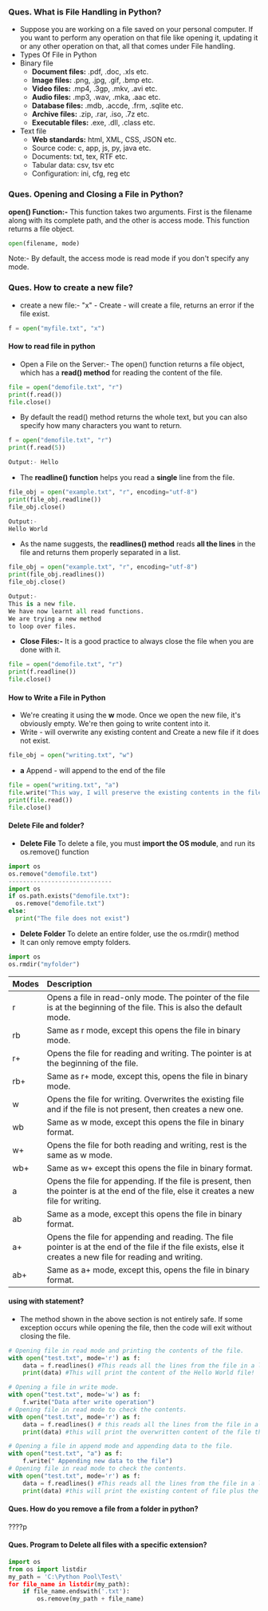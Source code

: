 ### **Ques. What is File Handling in Python?**
* Suppose you are working on a file saved on your personal computer. If you want to perform any operation on that file like opening it, updating it or any other operation on that, all that comes under File handling.
* Types Of File in Python
* Binary file
  * <b>Document files:</b> .pdf, .doc, .xls etc.
  * <b>Image files:</b> .png, .jpg, .gif, .bmp etc.
  * <b>Video files:</b> .mp4, .3gp, .mkv, .avi etc.
  * <b>Audio files:</b> .mp3, .wav, .mka, .aac etc.
  * <b>Database files:</b> .mdb, .accde, .frm, .sqlite etc.
  * <b>Archive files:</b> .zip, .rar, .iso, .7z etc.
  * <b>Executable files:</b> .exe, .dll, .class etc.
* Text file
  * <b>Web standards:</b>  html, XML, CSS, JSON etc.
  * Source code:</b> c, app, js, py, java etc.
  * Documents:</b> txt, tex, RTF etc.
  * Tabular data:</b> csv, tsv etc
  * Configuration:</b> ini, cfg, reg etc
  

### **Ques. Opening and Closing a File in Python?**
**open() Function:-** This function takes two arguments. First is the filename along with its complete path, and the other is access mode. This function returns a file object.
```python
open(filename, mode)
```
Note:- By default, the access mode is read mode if you don't specify any mode. 

### **Ques. How to create a new file?**
* create a new file:- "x" - Create - will create a file, returns an error if the file exist.
```python
f = open("myfile.txt", "x")
```

#### How to read file in python
* Open a File on the Server:- The open() function returns a file object, which has a **read() method** for reading the content of the file.
```python
file = open("demofile.txt", "r")
print(f.read())
file.close()
```
* By default the read() method returns the whole text, but you can also specify how many characters you want to return.
```python
f = open("demofile.txt", "r")
print(f.read(5))

Output:- Hello
```

* The **readline() function** helps you read a **single** line from the file.
```python
file_obj = open("example.txt", "r", encoding="utf-8")
print(file_obj.readline())
file_obj.close()

Output:-
Hello World
```

* As the name suggests, the **readlines() method** reads **all the lines** in the file and returns them properly separated in a list.
```python
file_obj = open("example.txt", "r", encoding="utf-8")
print(file_obj.readlines())
file_obj.close()

Output:- 
This is a new file.
We have now learnt all read functions.
We are trying a new method 
to loop over files.
```


* **Close Files:-** It is a good practice to always close the file when you are done with it.
```python
file = open("demofile.txt", "r")
print(f.readline())
file.close()
```

#### How to Write a File in Python
* We're creating it using the **w** mode. Once we open the new file, it's obviously empty. We're then going to write content into it.
* Write - will overwrite any existing content and Create a new file if it does not exist.
```python
file_obj = open("writing.txt", "w")
```

* **a** Append - will append to the end of the file
```python
file = open("writing.txt", "a")
file.write("This way, I will preserve the existing contents in the file")
print(file.read())
file.close()
```

#### Delete File and folder?
* **Delete File** To delete a file, you must **import the OS module**, and run its os.remove() function
```python
import os
os.remove("demofile.txt")
-----------------------------
import os
if os.path.exists("demofile.txt"):
  os.remove("demofile.txt")
else:
  print("The file does not exist")
```

* **Delete Folder** To delete an entire folder, use the os.rmdir() method
* It can only remove empty folders.
```python
import os
os.rmdir("myfolder")
```


| Modes | Description                                                                                                                                                  |
| :---- | :----------------------------------------------------------------------------------------------------------------------------------------------------------- |
| r     | Opens a file in read-only mode. The pointer of the file is at the beginning of the file. This is also the default mode.                                      |
| rb    | Same as r mode, except this opens the file in binary mode.                                                                                                   |
| r+    | Opens the file for reading and writing. The pointer is at the beginning of the file.                                                                         |
| rb+   | Same as r+ mode, except this, opens the file in binary mode.                                                                                                 |
| w     | Opens the file for writing. Overwrites the existing file and if the file is not present, then creates a new one.                                             |
| wb    | Same as w mode, except this opens the file in binary format.                                                                                                 |
| w+    | Opens the file for both reading and writing, rest is the same as w mode.                                                                                     |
| wb+   | Same as w+ except this opens the file in binary format.                                                                                                      |
| a     | Opens the file for appending. If the file is present, then the pointer is at the end of the file, else it creates a new file for writing.                    |
| ab    | Same as a mode, except this opens the file in binary format.                                                                                                 |
| a+    | Opens the file for appending and reading. The file pointer is at the end of the file if the file exists, else it creates a new file for reading and writing. |
| ab+   | Same as a+ mode, except this, opens the file in binary format.                                                                                               |


#### using with statement?
* The method shown in the above section is not entirely safe. If some exception occurs while opening the file, then the code will exit without closing the file.
```python
# Opening file in read mode and printing the contents of the file.
with open("test.txt", mode='r') as f:
    data = f.readlines() #This reads all the lines from the file in a list.
    print(data) #This will print the content of the Hello World file!

# Opening a file in write mode.
with open("test.txt", mode='w') as f:
    f.write("Data after write operation")
# Opening file in read mode to check the contents.
with open("test.txt", mode='r') as f:
    data = f.readlines() # this reads all the lines from the file in a list.
    print(data) #this will print the overwritten content of the file that is       "Data after write operation"

# Opening a file in append mode and appending data to the file.
with open("test.txt", "a") as f:
    f.write(" Appending new data to the file")
# Opening file in read mode to check the contents.
with open("test.txt", mode='r') as f:
    data = f.readlines() #This reads all the lines from the file in a list.
    print(data) #this will print the existing content of file plus the appended content
```

#### Ques. How do you remove a file from a folder in python?
????p


#### Ques. Program to Delete all files with a specific extension?
```python
import os 
from os import listdir
my_path = 'C:\Python Pool\Test\'
for file_name in listdir(my_path):
    if file_name.endswith('.txt'):
        os.remove(my_path + file_name)
```